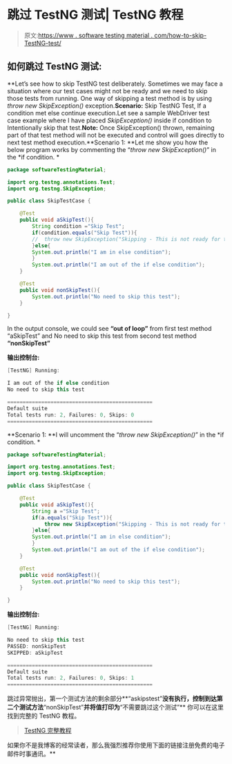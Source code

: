 # 跳过 TestNG 测试| TestNG 教程

> 原文:[https://www . software testing material . com/how-to-skip-TestNG-test/](https://www.softwaretestingmaterial.com/how-to-skip-testng-test/)

## **如何跳过 TestNG 测试:**

**Let’s see how to skip TestNG test deliberately. Sometimes we may face a situation where our test cases might not be ready and we need to skip those tests from running. One way of skipping a test method is by using *throw new SkipException()* exception.**Scenario:** Skip TestNG Test, If a condition met else continue execution.Let see a sample WebDriver test case example where I have placed *SkipException()* inside if condition to Intentionally skip that test.**Note:** Once SkipException() thrown, remaining part of that test method will not be executed and control will goes directly to next test method execution.**Scenario 1: **Let me show you how the below program works by commenting the “*throw new SkipException()*” in the *if condition. *

```java
package softwareTestingMaterial;

import org.testng.annotations.Test;
import org.testng.SkipException;

public class SkipTestCase {

	@Test 
	public void aSkipTest(){
		String condition ="Skip Test";
		if(condition.equals("Skip Test")){
		//	throw new SkipException("Skipping - This is not ready for testing ");
		}else{
		System.out.println("I am in else condition");	
		}
		System.out.println("I am out of the if else condition");
	}

	@Test 
	public void nonSkipTest(){
		System.out.println("No need to skip this test");
	}

}
```

In the output console, we could see **“out of loop”** from first test method “aSkipTest” and No need to skip this test from second test method **“nonSkipTest”**

**输出控制台:**

```java
[TestNG] Running:

I am out of the if else condition
No need to skip this test

===============================================
Default suite
Total tests run: 2, Failures: 0, Skips: 0
===============================================
```

**Scenario 1: **I will uncomment the “*throw new SkipException()*” in the *if condition. *

```java
package softwareTestingMaterial;

import org.testng.annotations.Test;
import org.testng.SkipException;

public class SkipTestCase {

	@Test 
	public void aSkipTest(){
		String a ="Skip Test";
		if(a.equals("Skip Test")){
			throw new SkipException("Skipping - This is not ready for testing ");
		}else{
		System.out.println("I am in else condition");	
		}
		System.out.println("I am out of the if else condition");
	}

	@Test 
	public void nonSkipTest(){
		System.out.println("No need to skip this test");
	}

}
```

**输出控制台:**

```java
[TestNG] Running:

No need to skip this test
PASSED: nonSkipTest
SKIPPED: aSkipTest

===============================================
Default suite
Total tests run: 2, Failures: 0, Skips: 1
===============================================
```

跳过异常抛出，第一个测试方法的剩余部分**“askipstest”**没有执行，控制到达第二个测试方法**“nonSkipTest”**并将值打印为**“不需要跳过这个测试”**
你可以在这里找到完整的 TestNG 教程。

> [TestNG 完整教程](https://www.softwaretestingmaterial.com/testng-tutorial/)

如果你不是我博客的经常读者，那么我强烈推荐你使用下面的链接注册免费的电子邮件时事通讯。**